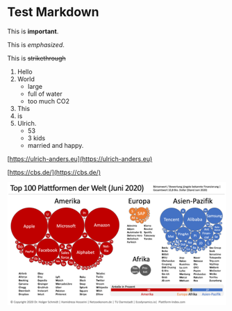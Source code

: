 # Test Markdown

This is **important**.

This is _emphasized_.

This is ~~strikethrough~~

1. Hello
1. World
   - large
   - full of water
   - too much CO2
1. This
1. is
1. Ulrich.
   - 53
   - 3 kids
   - married and happy.

[https://ulrich-anders.eu](https://ulrich-anders.eu)

[https://cbs.de/](https://cbs.de/)

![top100plattformen.png](top100plattformen.png)
